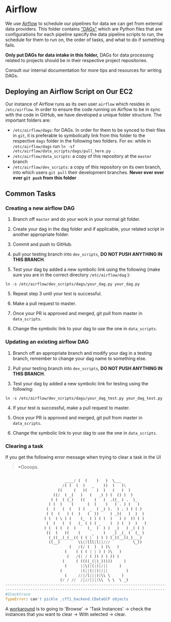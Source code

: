 # Airflow

We use [Airflow](airflow.apache.org/) to schedule our pipelines for data we can get from external data providers. This folder contains ["DAGs"](https://airflow.apache.org/docs/stable/tutorial.html#it-s-a-dag-definition-file) which are Python files that are configurations for each pipeline specify the data pipeline scripts to run, the schedule for them to run on, the order of tasks, and what to do if something fails. 

**Only put DAGs for data intake in this folder,** DAGs for data processing related to projects should be in their respective project repositories.

Consult our internal documentation for more tips and resources for writing DAGs.

## Deploying an Airflow Script on Our EC2

Our instance of Airflow runs as its own user `airflow` which resides in `/etc/airflow`. In order to ensure the code running on Airflow to be in sync with the code in GitHub, we have developed a unique folder structure. The important folders are:

- `/etc/airflow/dags`: for DAGs. In order for them to be synced to their files in `git`, it is preferable to symbolically link from this folder to the respective `dags` folder in the following two folders. For ex: while in `/etc/airflow/dags` run `ln -sf /etc/airflow/data_scripts/dags/pull_here.py .`
- `/etc/airflow/data_scripts`: a copy of this repository at the `master` branch
- `/etc/airflow/dev_scripts`: a copy of this repository on its own branch, into which users `git pull` their development branches. **Never ever ever ever `git push` from this folder**

## Common Tasks

### Creating a new airflow DAG

1) Branch off `master` and do your work in your normal git folder.

2) Create your dag in the dag folder and if applicable, your related script in another appropriate folder.

3) Commit and push to GitHub.

4) pull your testing branch into `dev_scripts`, **DO NOT PUSH ANYTHING IN THIS BRANCH**.

4) Test your dag by added a new symbolic link using the following (make sure you are in the correct directory `/etc/airflow/dag` ):

```
ln -s /etc/airflow/dev_scripts/dags/your_dag.py your_dag.py
```

5) Repeat step 3 until your test is successful.

6) Make a pull request to master.

7) Once your PR is approved and merged, git pull from master in `data_scripts`.

8) Change the symbolic link to your dag to use the one in `data_scripts`. 

### Updating an existing airflow DAG

1) Branch off an appropriate branch and modify your dag in a testing branch, remember to change your dag name to something else.

2) Pull your testing branch into `dev_scripts`, **DO NOT PUSH ANYTHING IN THIS BRANCH**.

3) Test your dag by added a new symbolic link for testing using the following:
```
ln -s /etc/airflow/dev_scripts/dags/your_dag_test.py your_dag_test.py
```

4) If your test is successful, make a pull request to master.

5) Once your PR is approved and merged, git pull from master in `data_scripts`.

6) Change the symbolic link to your dag to use the one in `data_scripts`.


### Clearing a task

If you get the following error message when trying to clear a task in the UI

>*Oooops.
```python

                          ____/ (  (    )   )  \___
                         /( (  (  )   _    ))  )   )\
                       ((     (   )(    )  )   (   )  )
                     ((/  ( _(   )   (   _) ) (  () )  )
                    ( (  ( (_)   ((    (   )  .((_ ) .  )_
                   ( (  )    (      (  )    )   ) . ) (   )
                  (  (   (  (   ) (  _  ( _) ).  ) . ) ) ( )
                  ( (  (   ) (  )   (  ))     ) _)(   )  )  )
                 ( (  ( \ ) (    (_  ( ) ( )  )   ) )  )) ( )
                  (  (   (  (   (_ ( ) ( _    )  ) (  )  )   )
                 ( (  ( (  (  )     (_  )  ) )  _)   ) _( ( )
                  ((  (   )(    (     _    )   _) _(_ (  (_ )
                   (_((__(_(__(( ( ( |  ) ) ) )_))__))_)___)
                   ((__)        \\||lll|l||///          \_))
                            (   /(/ (  )  ) )\   )
                          (    ( ( ( | | ) ) )\   )
                           (   /(| / ( )) ) ) )) )
                         (     ( ((((_(|)_)))))     )
                          (      ||\(|(|)|/||     )
                        (        |(||(||)||||        )
                          (     //|/l|||)|\\ \     )
                        (/ / //  /|//||||\\  \ \  \ _)
-------------------------------------------------------------------------------
-------------------------------------------------------------------------------
#Stacktrace
TypeError: can't pickle _cffi_backend.CDataGCP objects
```

A [workaround](https://groups.google.com/g/cloud-composer-discuss/c/qWdaXZx-cuw/m/iMIdQClaCAAJ) is to 
going to 'Browse' -> 'Task Instances' -> check the instances that you want to clear -> With selected -> clear. 
